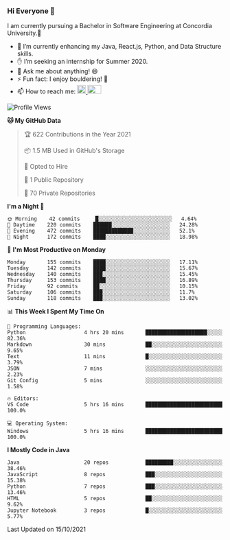 ### Hi Everyone 👋
I am currently pursuing a Bachelor in Software Engineering at Concordia University.🏫

- 🌱 I’m currently enhancing my Java, React.js, Python, and Data Structure skills.
- ✋ I’m seeking an internship for Summer 2020.
- 💬 Ask me about anything! 😄
- ⚡ Fun fact: I enjoy bouldering! 🧗‍
- 📫 How to reach me: <a href="https://www.linkedin.com/in/siu-tong-ye/" target="_blank"> <img width="20px" width="32" src="https://cdn.jsdelivr.net/npm/simple-icons@v3/icons/linkedin.svg" /> </a> <a href="mailto:SiuTongYe@gmail.com" target="_blank"> <img height="20" width="32" src="https://cdn.jsdelivr.net/npm/simple-icons@v3/icons/gmail.svg" /> </a>

<!--START_SECTION:waka-->
![Profile Views](http://img.shields.io/badge/Profile%20Views-0-blue)

**🐱 My GitHub Data** 

> 🏆 622 Contributions in the Year 2021
 > 
> 📦 1.5 MB Used in GitHub's Storage 
 > 
> 💼 Opted to Hire
 > 
> 📜 1 Public Repository 
 > 
> 🔑 70 Private Repositories  
 > 
**I'm a Night 🦉** 

```text
🌞 Morning    42 commits     █░░░░░░░░░░░░░░░░░░░░░░░░   4.64% 
🌆 Daytime    220 commits    ██████░░░░░░░░░░░░░░░░░░░   24.28% 
🌃 Evening    472 commits    █████████████░░░░░░░░░░░░   52.1% 
🌙 Night      172 commits    ████░░░░░░░░░░░░░░░░░░░░░   18.98%

```
📅 **I'm Most Productive on Monday** 

```text
Monday       155 commits    ████░░░░░░░░░░░░░░░░░░░░░   17.11% 
Tuesday      142 commits    ████░░░░░░░░░░░░░░░░░░░░░   15.67% 
Wednesday    140 commits    ███░░░░░░░░░░░░░░░░░░░░░░   15.45% 
Thursday     153 commits    ████░░░░░░░░░░░░░░░░░░░░░   16.89% 
Friday       92 commits     ██░░░░░░░░░░░░░░░░░░░░░░░   10.15% 
Saturday     106 commits    ███░░░░░░░░░░░░░░░░░░░░░░   11.7% 
Sunday       118 commits    ███░░░░░░░░░░░░░░░░░░░░░░   13.02%

```


📊 **This Week I Spent My Time On** 

```text
💬 Programming Languages: 
Python                   4 hrs 20 mins       ████████████████████░░░░░   82.36% 
Markdown                 30 mins             ██░░░░░░░░░░░░░░░░░░░░░░░   9.65% 
Text                     11 mins             █░░░░░░░░░░░░░░░░░░░░░░░░   3.79% 
JSON                     7 mins              ░░░░░░░░░░░░░░░░░░░░░░░░░   2.23% 
Git Config               5 mins              ░░░░░░░░░░░░░░░░░░░░░░░░░   1.58%

🔥 Editors: 
VS Code                  5 hrs 16 mins       █████████████████████████   100.0%

💻 Operating System: 
Windows                  5 hrs 16 mins       █████████████████████████   100.0%

```

**I Mostly Code in Java** 

```text
Java                     20 repos            █████████░░░░░░░░░░░░░░░░   38.46% 
JavaScript               8 repos             ███░░░░░░░░░░░░░░░░░░░░░░   15.38% 
Python                   7 repos             ███░░░░░░░░░░░░░░░░░░░░░░   13.46% 
HTML                     5 repos             ██░░░░░░░░░░░░░░░░░░░░░░░   9.62% 
Jupyter Notebook         3 repos             █░░░░░░░░░░░░░░░░░░░░░░░░   5.77%

```



 Last Updated on 15/10/2021
<!--END_SECTION:waka-->
